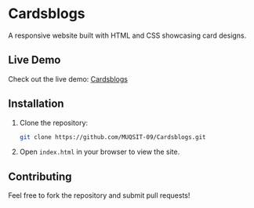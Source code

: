 # Cardsblogs

A responsive website built with HTML and CSS showcasing card designs.

## Live Demo

Check out the live demo: <a href="https://muqsit-09.github.io/Cardsblogs/" target="_blank">Cardsblogs</a>

## Installation

1. Clone the repository:
    ```bash
    git clone https://github.com/MUQSIT-09/Cardsblogs.git
    ```

2. Open `index.html` in your browser to view the site.

## Contributing

Feel free to fork the repository and submit pull requests!
